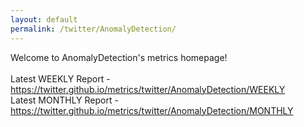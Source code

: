 ```yaml
---
layout: default
permalink: /twitter/AnomalyDetection/
---
```

Welcome to AnomalyDetection's metrics homepage!
<br><br>
Latest WEEKLY Report - <a href="https://twitter.github.io/metrics/twitter/AnomalyDetection/WEEKLY">https://twitter.github.io/metrics/twitter/AnomalyDetection/WEEKLY</a>
<br>
Latest MONTHLY Report - <a href="https://twitter.github.io/metrics/twitter/AnomalyDetection/MONTHLY">https://twitter.github.io/metrics/twitter/AnomalyDetection/MONTHLY</a>
<br>
